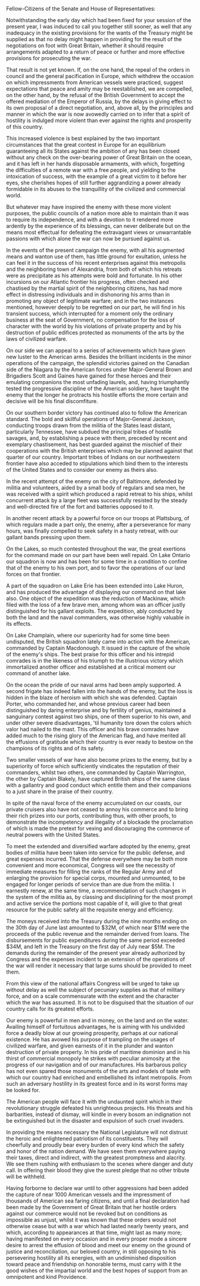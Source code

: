 Fellow-Citizens of the Senate and House of Representatives:

Notwithstanding the early day which had been fixed for your session of the present year, I was induced to call you together still sooner, as well that any inadequacy in the existing provisions for the wants of the Treasury might be supplied as that no delay might happen in providing for the result of the negotiations on foot with Great Britain, whether it should require arrangements adapted to a return of peace or further and more effective provisions for prosecuting the war.

That result is not yet known. If, on the one hand, the repeal of the orders in council and the general pacification in Europe, which withdrew the occasion on which impressments from American vessels were practiced, suggest expectations that peace and amity may be reestablished, we are compelled, on the other hand, by the refusal of the British Government to accept the offered mediation of the Emperor of Russia, by the delays in giving effect to its own proposal of a direct negotiation, and, above all, by the principles and manner in which the war is now avowedly carried on to infer that a spirit of hostility is indulged more violent than ever against the rights and prosperity of this country.

This increased violence is best explained by the two important circumstances that the great contest in Europe for an equilibrium guaranteeing all its States against the ambition of any has been closed without any check on the over-bearing power of Great Britain on the ocean, and it has left in her hands disposable armaments, with which, forgetting the difficulties of a remote war with a free people, and yielding to the intoxication of success, with the example of a great victim to it before her eyes, she cherishes hopes of still further aggrandizing a power already formidable in its abuses to the tranquillity of the civilized and commercial world.

But whatever may have inspired the enemy with these more violent purposes, the public councils of a nation more able to maintain than it was to require its independence, and with a devotion to it rendered more ardently by the experience of its blessings, can never deliberate but on the means most effectual for defeating the extravagant views or unwarrantable passions with which alone the war can now be pursued against us.

In the events of the present campaign the enemy, with all his augmented means and wanton use of them, has little ground for exultation, unless he can feel it in the success of his recent enterprises against this metropolis and the neighboring town of Alexandria, from both of which his retreats were as precipitate as his attempts were bold and fortunate. In his other incursions on our Atlantic frontier his progress, often checked and chastised by the martial spirit of the neighboring citizens, has had more effect in distressing individuals and in dishonoring his arms than in promoting any object of legitimate warfare; and in the two instances mentioned, however deeply to be regretted on our part, he will find in his transient success, which interrupted for a moment only the ordinary business at the seat of Government, no compensation for the loss of character with the world by his violations of private property and by his destruction of public edifices protected as monuments of the arts by the laws of civilized warfare.

On our side we can appeal to a series of achievements which have given new luster to the American arms. Besides the brilliant incidents in the minor operations of the campaign, the splendid victories gained on the Canadian side of the Niagara by the American forces under Major-General Brown and Brigadiers Scott and Gaines have gained for these heroes and their emulating companions the most unfading laurels, and, having triumphantly tested the progressive discipline of the American soldiery, have taught the enemy that the longer he protracts his hostile efforts the more certain and decisive will be his final discomfiture.

On our southern border victory has continued also to follow the American standard. The bold and skillful operations of Major-General Jackson, conducting troops drawn from the militia of the States least distant, particularly Tennessee, have subdued the principal tribes of hostile savages, and, by establishing a peace with them, preceded by recent and exemplary chastisement, has best guarded against the mischief of their cooperations with the British enterprises which may be planned against that quarter of our country. Important tribes of Indians on our northwestern frontier have also acceded to stipulations which bind them to the interests of the United States and to consider our enemy as theirs also.

In the recent attempt of the enemy on the city of Baltimore, defended by militia and volunteers, aided by a small body of regulars and sea men, he was received with a spirit which produced a rapid retreat to his ships, whilst concurrent attack by a large fleet was successfully resisted by the steady and well-directed fire of the fort and batteries opposed to it.

In another recent attack by a powerful force on our troops at Plattsburg, of which regulars made a part only, the enemy, after a perseverance for many hours, was finally compelled to seek safety in a hasty retreat, with our gallant bands pressing upon them.

On the Lakes, so much contested throughout the war, the great exertions for the command made on our part have been well repaid. On Lake Ontario our squadron is now and has been for some time in a condition to confine that of the enemy to his own port, and to favor the operations of our land forces on that frontier.

A part of the squadron on Lake Erie has been extended into Lake Huron, and has produced the advantage of displaying our command on that lake also. One object of the expedition was the reduction of Mackinaw, which filed with the loss of a few brave men, among whom was an officer justly distinguished for his gallant exploits. The expedition, ably conducted by both the land and the naval commanders, was otherwise highly valuable in its effects.

On Lake Champlain, where our superiority had for some time been undisputed, the British squadron lately came into action with the American, commanded by Captain Macdonough. It issued in the capture of the whole of the enemy's ships. The best praise for this officer and his intrepid comrades is in the likeness of his triumph to the illustrious victory which immortalized another officer and established at a critical moment our command of another lake.

On the ocean the pride of our naval arms had been amply supported. A second frigate has indeed fallen into the hands of the enemy, but the loss is hidden in the blaze of heroism with which she was defended. Captain Porter, who commanded her, and whose previous career had been distinguished by daring enterprise and by fertility of genius, maintained a sanguinary contest against two ships, one of them superior to his own, and under other severe disadvantages, 'til humanity tore down the colors which valor had nailed to the mast. This officer and his brave comrades have added much to the rising glory of the American flag, and have merited all the effusions of gratitude which their country is ever ready to bestow on the champions of its rights and of its safety.

Two smaller vessels of war have also become prizes to the enemy, but by a superiority of force which sufficiently vindicates the reputation of their commanders, whilst two others, one commanded by Captain Warrington, the other by Captain Blakely, have captured British ships of the same class with a gallantry and good conduct which entitle them and their companions to a just share in the praise of their country.

In spite of the naval force of the enemy accumulated on our coasts, our private cruisers also have not ceased to annoy his commerce and to bring their rich prizes into our ports, contributing thus, with other proofs, to demonstrate the incompetency and illegality of a blockade the proclamation of which is made the pretext for vexing and discouraging the commerce of neutral powers with the United States.

To meet the extended and diversified warfare adopted by the enemy, great bodies of militia have been taken into service for the public defense, and great expenses incurred. That the defense everywhere may be both more convenient and more economical, Congress will see the necessity of immediate measures for filling the ranks of the Regular Army and of enlarging the provision for special corps, mounted and unmounted, to be engaged for longer periods of service than are due from the militia. I earnestly renew, at the same time, a recommendation of such changes in the system of the militia as, by classing and disciplining for the most prompt and active service the portions most capable of it, will give to that great resource for the public safety all the requisite energy and efficiency.

The moneys received into the Treasury during the nine months ending on the 30th day of June last amounted to $32M, of which near $11M were the proceeds of the public revenue and the remainder derived from loans. The disbursements for public expenditures during the same period exceeded $34M, and left in the Treasury on the first day of July near $5M. The demands during the remainder of the present year already authorized by Congress and the expenses incident to an extension of the operations of the war will render it necessary that large sums should be provided to meet them.

From this view of the national affairs Congress will be urged to take up without delay as well the subject of pecuniary supplies as that of military force, and on a scale commensurate with the extent and the character which the war has assumed. It is not to be disguised that the situation of our country calls for its greatest efforts.

Our enemy is powerful in men and in money, on the land and on the water. Availing himself of fortuitous advantages, he is aiming with his undivided force a deadly blow at our growing prosperity, perhaps at our national existence. He has avowed his purpose of trampling on the usages of civilized warfare, and given earnests of it in the plunder and wanton destruction of private property. In his pride of maritime dominion and in his thirst of commercial monopoly he strikes with peculiar animosity at the progress of our navigation and of our manufactures. His barbarous policy has not even spared those monuments of the arts and models of taste with which our country had enriched and embellished its infant metropolis. From such an adversary hostility in its greatest force and in its worst forms may be looked for.

The American people will face it with the undaunted spirit which in their revolutionary struggle defeated his unrighteous projects. His threats and his barbarities, instead of dismay, will kindle in every bosom an indignation not be extinguished but in the disaster and expulsion of such cruel invaders.

In providing the means necessary the National Legislature will not distrust the heroic and enlightened patriotism of its constituents. They will cheerfully and proudly bear every burden of every kind which the safety and honor of the nation demand. We have seen them everywhere paying their taxes, direct and indirect, with the greatest promptness and alacrity. We see them rushing with enthusiasm to the scenes where danger and duty call. In offering their blood they give the surest pledge that no other tribute will be withheld.

Having forborne to declare war until to other aggressions had been added the capture of near 1000 American vessels and the impressment of thousands of American sea faring citizens, and until a final declaration had been made by the Government of Great Britain that her hostile orders against our commerce would not be revoked but on conditions as impossible as unjust, whilst it was known that these orders would not otherwise cease but with a war which had lasted nearly twenty years, and which, according to appearances at that time, might last as many more; having manifested on every occasion and in every proper mode a sincere desire to arrest the effusion of blood and meet our enemy on the ground of justice and reconciliation, our beloved country, in still opposing to his persevering hostility all its energies, with an undiminished disposition toward peace and friendship on honorable terms, must carry with it the good wishes of the impartial world and the best hopes of support from an omnipotent and kind Providence.

